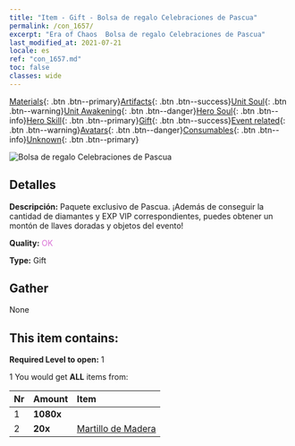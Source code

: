 ```yaml
---
title: "Item - Gift - Bolsa de regalo Celebraciones de Pascua"
permalink: /con_1657/
excerpt: "Era of Chaos  Bolsa de regalo Celebraciones de Pascua"
last_modified_at: 2021-07-21
locale: es
ref: "con_1657.md"
toc: false
classes: wide
---
```

 [Materials](/ItemsES/){: .btn .btn--primary}[Artifacts](/ItemsES/Artifacts/){: .btn .btn--success}[Unit Soul](/ItemsES/UnitSoul/){: .btn .btn--warning}[Unit Awakening](/ItemsES/UnitAwakening/){: .btn .btn--danger}[Hero Soul](/ItemsES/HeroSoul/){: .btn .btn--info}[Hero Skill](/ItemsES/HeroSkill/){: .btn .btn--primary}[Gift](/ItemsES/Gift/){: .btn .btn--success}[Event related](/ItemsES/Events/){: .btn .btn--warning}[Avatars](/ItemsES/Avatars/){: .btn .btn--danger}[Consumables](/ItemsES/Consumables/){: .btn .btn--info}[Unknown](/ItemsES/Unknown/){: .btn .btn--primary}

 ![Bolsa de regalo Celebraciones de Pascua](/images/t/i_907273.png)

## Detalles
 **Descripción:** Paquete exclusivo de Pascua. ¡Además de conseguir la cantidad de diamantes y EXP VIP correspondientes, puedes obtener un montón de llaves doradas y objetos del evento!

 **Quality:** <span style="color: #DA70D6">OK</span>

 **Type:** Gift

## Gather

  None

## This item contains:

 **Required Level to open:** 1

 1 You would get **ALL** items  from:

  | Nr | Amount |     Item    |
  |:---|:-------|:------------|
  | 1 |  **1080x** | <i class="fas fa-gem"/> |  | 
  | 2 |  **20x** | [Martillo de Madera](/ItemsES/con_538/) |  | 

